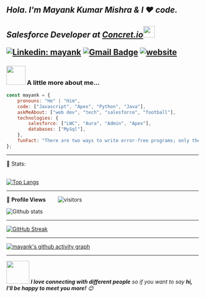 
<h2><em>Hola. I'm Mayank Kumar Mishra & I ❤️ code.</em></h2>
<h2>

<p><em>Salesforce Developer at <a href="https://www.concret.io//">Concret.io</a><img src="https://media.giphy.com/media/WUlplcMpOCEmTGBtBW/giphy.gif" width="30"> 
</em></p>




[![Linkedin: mayank](https://img.shields.io/badge/-mayank-blue?style=flat-square&logo=Linkedin&logoColor=white&link=https://www.linkedin.com/in/mayank-kumar-mishra/)](https://www.linkedin.com/in/mayank-kumar-mishra/)
[![Gmail Badge](https://img.shields.io/badge/-mmayankmishra38@gmail.com-c14438?style=flat-square&logo=Gmail&logoColor=white&link=mailto:mmayankmishra38@gmail.com)](mailto:mmayankmishra38@gmail.com)
[![website](https://img.shields.io/badge/Website-46a2f1.svg?&style=flat-square&logo=Google-Chrome&logoColor=white&link=https://mayank-1-2.github.io/portfolio/)](https://mayank-1-2.github.io/portfolio/)
<!-- 
<img src="https://media.giphy.com/media/M9gbBd9nbDrOTu1Mqx/giphy.gif" width="230">
<img src="https://media.giphy.com/media/W0zdb3aCM43XuRaKN3/giphy.gif" width="230"> -->

### <img src="https://media.giphy.com/media/VgCDAzcKvsR6OM0uWg/giphy.gif" width="50"> A little more about me...  

```javascript
const mayank = {
    pronouns: "He" | "Him",
    code: ["Javascript", "Apex", "Python", "Java"],
    askMeAbout: ["web dev", "tech", "salesforce", "football"],
    technologies: {
        salesforce: ["LWC", "Aura", "Admin", "Apex"],
        databases: ["MySql"],
    },
    funFact: "There are two ways to write error-free programs; only the third one works"
};
```





---



 📶 Stats:<br><br>
 
 [![Top Langs](https://github-readme-stats.vercel.app/api/top-langs/?username=mayank-1-2&theme=dark&layout=compact&align=right&width=40%)](https://github.com/anuraghazra/github-readme-stats)
 
 ---
 
🌱 **Profile Views**&nbsp;&nbsp;&nbsp;&nbsp;&nbsp;&nbsp;&nbsp;
![visitors](https://profile-counter.glitch.me/mayank-1-2/count.svg?align=center)

 ![Github stats](https://github-readme-stats.vercel.app/api?username=mayank-1-2)  
 
 
 <hr>
 
 
 [![GitHub Streak](https://github-readme-streak-stats.herokuapp.com/?user=mayank-1-2&currStreakNum=2FD3EB&fire=pink&sideLabels=F00&theme=nightowl)](https://git.io/streak-stats)       
         

---
 

[![mayank's github activity graph](https://activity-graph.herokuapp.com/graph?username=mayank-1-2&theme=react-dark)](https://github.com/mayank-1-2/github-readme-activity-graph)

  

---
  </code>
</p>

<img src="https://media.giphy.com/media/LnQjpWaON8nhr21vNW/giphy.gif" width="60"> <em><b>I love connecting with different people</b> so if you want to say <b>hi, I'll be happy to meet you more!</b> 😊</em>

